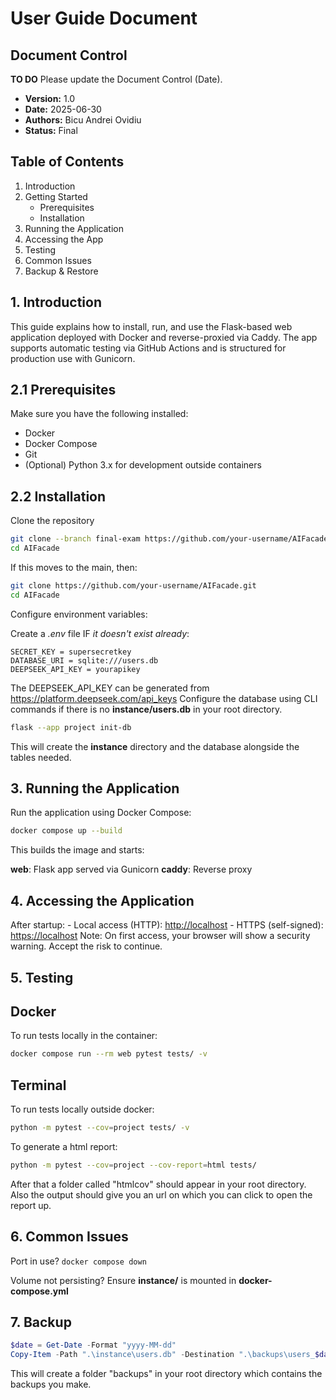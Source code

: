 # User Guide Document

## Document Control

**TO DO** Please update the Document Control (Date).

- **Version:** 1.0
- **Date:** 2025-06-30
- **Authors:** Bicu Andrei Ovidiu
- **Status:** Final

## Table of Contents

1. Introduction
2. Getting Started
    - Prerequisites
    - Installation
3. Running the Application
4. Accessing the App
5. Testing
6. Common Issues
7. Backup & Restore

## 1. Introduction

This guide explains how to install, run, and use the Flask-based web application deployed with Docker and reverse-proxied via Caddy. The app supports automatic testing via GitHub Actions and is structured for production use with Gunicorn.

## 2.1 Prerequisites

Make sure you have the following installed:

- Docker
- Docker Compose
- Git
- (Optional) Python 3.x for development outside containers

## 2.2 Installation

Clone the repository

```sh
git clone --branch final-exam https://github.com/your-username/AIFacade.git
cd AIFacade
```

If this moves to the main, then:

```sh
git clone https://github.com/your-username/AIFacade.git
cd AIFacade
```

Configure environment variables:

Create a *.env* file IF *it doesn't exist already*:

```env
SECRET_KEY = supersecretkey
DATABASE_URI = sqlite:///users.db
DEEPSEEK_API_KEY = yourapikey
```

The DEEPSEEK_API_KEY can be generated from <https://platform.deepseek.com/api_keys>
Configure the database using CLI commands if there is no __instance/users.db__ in your root directory.

```sh
flask --app project init-db
```

This will create the __instance__ directory and the database alongside the tables needed.

## 3. Running the Application

Run the application using Docker Compose:

```sh
docker compose up --build
```

This builds the image and starts:

__web__: Flask app served via Gunicorn
__caddy__: Reverse proxy

## 4. Accessing the Application

After startup:
    - Local access (HTTP): <http://localhost>
    - HTTPS (self-signed): <https://localhost>
Note: On first access, your browser will show a security warning. Accept the risk to continue.

## 5. Testing

## Docker

To run tests locally in the container:

```sh
docker compose run --rm web pytest tests/ -v
```

## Terminal

To run tests locally outside docker:

```sh
python -m pytest --cov=project tests/ -v
```

To generate a html report:

```sh
python -m pytest --cov=project --cov-report=html tests/
```

After that a folder called "htmlcov" should appear in your root directory. Also the output should give you an url on which you can click to open the report up.

## 6. Common Issues

Port in use?
```docker compose down```

Volume not persisting?
Ensure **instance/** is mounted in **docker-compose.yml**

## 7. Backup

```powershell
$date = Get-Date -Format "yyyy-MM-dd"
Copy-Item -Path ".\instance\users.db" -Destination ".\backups\users_$date.db"
```

This will create a folder "backups" in your root directory which contains the backups you make.

